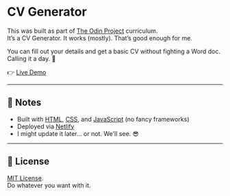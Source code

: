 # CV Generator

This was built as part of [The Odin Project](https://www.theodinproject.com/) curriculum.  
It’s a CV Generator. It works (mostly). That’s good enough for me.

You can fill out your details and get a basic CV without fighting a Word doc.  
Calling it a day. 🚀

👉 [Live Demo](https://odin-cv-maker.netlify.app)

---

## 💬 Notes

- Built with [HTML](https://developer.mozilla.org/en-US/docs/Web/HTML), [CSS](https://developer.mozilla.org/en-US/docs/Web/CSS), and [JavaScript](https://developer.mozilla.org/en-US/docs/Web/JavaScript) (no fancy frameworks)
- Deployed via [Netlify](https://www.netlify.com/)
- I might update it later... or not. We'll see. 😎

---

## 📜 License

[MIT License](https://choosealicense.com/licenses/mit/).  
Do whatever you want with it.
